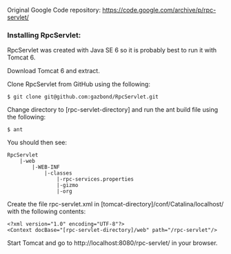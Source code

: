 Original Google Code repository: https://code.google.com/archive/p/rpc-servlet/

### Installing RpcServlet:

RpcServlet was created with Java SE 6 so it is probably best to run it with Tomcat 6.

Download Tomcat 6 and extract.

Clone RpcServlet from GitHub using the following:
	
	$ git clone git@github.com:gazbond/RpcServlet.git

Change directory to [rpc-servlet-directory] and run the ant build file using the following:
	
	$ ant

You should then see:
	
	RpcServlet
	    |-web
	        |-WEB-INF
	            |-classes
	                |-rpc-services.properties
	                |-gizmo
	                |-org

Create the file rpc-servlet.xml in [tomcat-directory]/conf/Catalina/localhost/ with the following contents:
	
	<?xml version="1.0" encoding="UTF-8"?>
	<Context docBase="[rpc-servlet-directory]/web" path="/rpc-servlet"/>

Start Tomcat and go to http://localhost:8080/rpc-servlet/ in your browser.